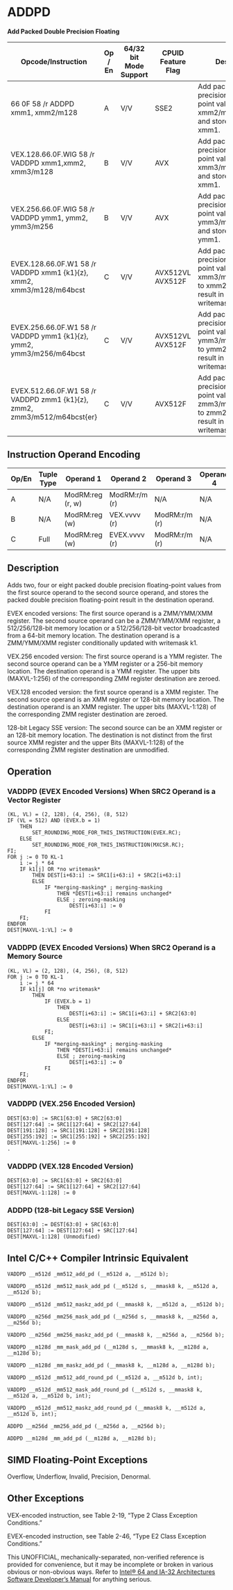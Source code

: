 # ADDPD

**Add Packed Double Precision Floating**

| Opcode/Instruction                                                       | Op / En | 64/32 bit Mode Support | CPUID Feature Flag | Description                                                                                                                  |
| ------------------------------------------------------------------------ | ------- | ---------------------- | ------------------ | ---------------------------------------------------------------------------------------------------------------------------- |
| 66 0F 58 /r ADDPD xmm1, xmm2/m128                                        | A       | V/V                    | SSE2               | Add packed double precision floating-point values from xmm2/mem to xmm1 and store result in xmm1.                            |
| VEX.128.66.0F.WIG 58 /r VADDPD xmm1,xmm2, xmm3/m128                      | B       | V/V                    | AVX                | Add packed double precision floating-point values from xmm3/mem to xmm2 and store result in xmm1.                            |
| VEX.256.66.0F.WIG 58 /r VADDPD ymm1, ymm2, ymm3/m256                     | B       | V/V                    | AVX                | Add packed double precision floating-point values from ymm3/mem to ymm2 and store result in ymm1.                            |
| EVEX.128.66.0F.W1 58 /r VADDPD xmm1 {k1}{z}, xmm2, xmm3/m128/m64bcst     | C       | V/V                    | AVX512VL AVX512F   | Add packed double precision floating-point values from xmm3/m128/m64bcst to xmm2 and store result in xmm1 with writemask k1. |
| EVEX.256.66.0F.W1 58 /r VADDPD ymm1 {k1}{z}, ymm2, ymm3/m256/m64bcst     | C       | V/V                    | AVX512VL AVX512F   | Add packed double precision floating-point values from ymm3/m256/m64bcst to ymm2 and store result in ymm1 with writemask k1. |
| EVEX.512.66.0F.W1 58 /r VADDPD zmm1 {k1}{z}, zmm2, zmm3/m512/m64bcst{er} | C       | V/V                    | AVX512F            | Add packed double precision floating-point values from zmm3/m512/m64bcst to zmm2 and store result in zmm1 with writemask k1. |

## Instruction Operand Encoding

| Op/En | Tuple Type | Operand 1        | Operand 2     | Operand 3     | Operand 4 |
| ----- | ---------- | ---------------- | ------------- | ------------- | --------- |
| A     | N/A        | ModRM:reg (r, w) | ModRM:r/m (r) | N/A           | N/A       |
| B     | N/A        | ModRM:reg (w)    | VEX.vvvv (r)  | ModRM:r/m (r) | N/A       |
| C     | Full       | ModRM:reg (w)    | EVEX.vvvv (r) | ModRM:r/m (r) | N/A       |

## Description

Adds two, four or eight packed double precision floating-point values from the first source operand to the second source operand, and stores the packed double precision floating-point result in the destination operand.

EVEX encoded versions: The first source operand is a ZMM/YMM/XMM register. The second source operand can be a ZMM/YMM/XMM register, a 512/256/128-bit memory location or a 512/256/128-bit vector broadcasted from a 64-bit memory location. The destination operand is a ZMM/YMM/XMM register conditionally updated with writemask k1.

VEX.256 encoded version: The first source operand is a YMM register. The second source operand can be a YMM register or a 256-bit memory location. The destination operand is a YMM register. The upper bits (MAXVL-1:256) of the corresponding ZMM register destination are zeroed.

VEX.128 encoded version: the first source operand is a XMM register. The second source operand is an XMM register or 128-bit memory location. The destination operand is an XMM register. The upper bits (MAXVL-1:128) of the corresponding ZMM register destination are zeroed.

128-bit Legacy SSE version: The second source can be an XMM register or an 128-bit memory location. The destination is not distinct from the first source XMM register and the upper Bits (MAXVL-1:128) of the corresponding ZMM register destination are unmodified.

## Operation

### VADDPD (EVEX Encoded Versions) When SRC2 Operand is a Vector Register

```
(KL, VL) = (2, 128), (4, 256), (8, 512)
IF (VL = 512) AND (EVEX.b = 1)
    THEN
        SET_ROUNDING_MODE_FOR_THIS_INSTRUCTION(EVEX.RC);
    ELSE
        SET_ROUNDING_MODE_FOR_THIS_INSTRUCTION(MXCSR.RC);
FI;
FOR j := 0 TO KL-1
    i := j * 64
    IF k1[j] OR *no writemask*
        THEN DEST[i+63:i] := SRC1[i+63:i] + SRC2[i+63:i]
        ELSE
            IF *merging-masking* ; merging-masking
                THEN *DEST[i+63:i] remains unchanged*
                ELSE ; zeroing-masking
                    DEST[i+63:i] := 0
            FI
    FI;
ENDFOR
DEST[MAXVL-1:VL] := 0

```

### VADDPD (EVEX Encoded Versions) When SRC2 Operand is a Memory Source

```
(KL, VL) = (2, 128), (4, 256), (8, 512)
FOR j := 0 TO KL-1
    i := j * 64
    IF k1[j] OR *no writemask*
        THEN
            IF (EVEX.b = 1)
                THEN
                    DEST[i+63:i] := SRC1[i+63:i] + SRC2[63:0]
                ELSE
                    DEST[i+63:i] := SRC1[i+63:i] + SRC2[i+63:i]
            FI;
        ELSE
            IF *merging-masking* ; merging-masking
                THEN *DEST[i+63:i] remains unchanged*
                ELSE ; zeroing-masking
                    DEST[i+63:i] := 0
            FI
    FI;
ENDFOR
DEST[MAXVL-1:VL] := 0

```

### VADDPD (VEX.256 Encoded Version)

```
DEST[63:0] := SRC1[63:0] + SRC2[63:0]
DEST[127:64] := SRC1[127:64] + SRC2[127:64]
DEST[191:128] := SRC1[191:128] + SRC2[191:128]
DEST[255:192] := SRC1[255:192] + SRC2[255:192]
DEST[MAXVL-1:256] := 0
.

```

### VADDPD (VEX.128 Encoded Version)

```
DEST[63:0] := SRC1[63:0] + SRC2[63:0]
DEST[127:64] := SRC1[127:64] + SRC2[127:64]
DEST[MAXVL-1:128] := 0

```

### ADDPD (128-bit Legacy SSE Version)

```
DEST[63:0] := DEST[63:0] + SRC[63:0]
DEST[127:64] := DEST[127:64] + SRC[127:64]
DEST[MAXVL-1:128] (Unmodified)

```

## Intel C/C++ Compiler Intrinsic Equivalent

```
VADDPD __m512d _mm512_add_pd (__m512d a, __m512d b);

```

```
VADDPD __m512d _mm512_mask_add_pd (__m512d s, __mmask8 k, __m512d a, __m512d b);

```

```
VADDPD __m512d _mm512_maskz_add_pd (__mmask8 k, __m512d a, __m512d b);

```

```
VADDPD __m256d _mm256_mask_add_pd (__m256d s, __mmask8 k, __m256d a, __m256d b);

```

```
VADDPD __m256d _mm256_maskz_add_pd (__mmask8 k, __m256d a, __m256d b);

```

```
VADDPD __m128d _mm_mask_add_pd (__m128d s, __mmask8 k, __m128d a, __m128d b);

```

```
VADDPD __m128d _mm_maskz_add_pd (__mmask8 k, __m128d a, __m128d b);

```

```
VADDPD __m512d _mm512_add_round_pd (__m512d a, __m512d b, int);

```

```
VADDPD __m512d _mm512_mask_add_round_pd (__m512d s, __mmask8 k, __m512d a, __m512d b, int);

```

```
VADDPD __m512d _mm512_maskz_add_round_pd (__mmask8 k, __m512d a, __m512d b, int);

```

```
ADDPD __m256d _mm256_add_pd (__m256d a, __m256d b);

```

```
ADDPD __m128d _mm_add_pd (__m128d a, __m128d b);

```

## SIMD Floating-Point Exceptions

Overflow, Underflow, Invalid, Precision, Denormal.

## Other Exceptions

VEX-encoded instruction, see Table 2-19, “Type 2 Class Exception Conditions.”

EVEX-encoded instruction, see Table 2-46, “Type E2 Class Exception Conditions.”

This UNOFFICIAL, mechanically-separated, non-verified reference is provided for convenience, but it may be
incomplete or broken in various obvious or non-obvious
ways. Refer to [Intel® 64 and IA-32 Architectures Software Developer’s Manual](https://software.intel.com/en-us/download/intel-64-and-ia-32-architectures-sdm-combined-volumes-1-2a-2b-2c-2d-3a-3b-3c-3d-and-4) for anything serious.

